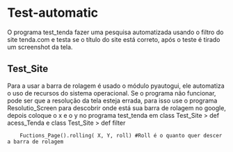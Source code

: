 # Test-automatic

O programa test_tenda fazer uma pesquisa automatizada usando o filtro do site tenda.com e testa se o título do site está correto, 
após o teste é tirado um screenshot da tela.

## Test_Site

Para a usar a barra de rolagem é usado o módulo pyautogui, ele automatiza o uso de recursos do sistema operacional.
Se o programa não funcionar, pode ser que a resolução da tela esteja errada, para isso use o programa Resolutio_Screen para descobrir onde está 
sua barra de rolagem no google, depois coloque o x e o y no programa test_tenda em class Test_Site > def acess_Tenda e class Test_Site > def filter

        Fuctions_Page().rolling( X, Y, roll) #Roll é o quanto quer descer a barra de rolagem
